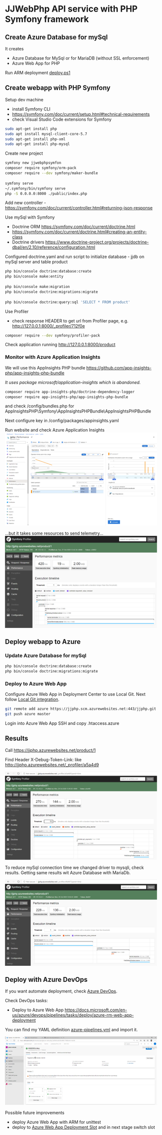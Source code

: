 # JJWebPhp API service with PHP Symfony framework

## Create Azure Database for mySql

It creates

- Azure Database for MySql or for MariaDB (without SSL enforcement)
- Azure Web App for PHP

Run ARM deployment [deploy.ps1](/arm-deploy/deploy.ps1)

## Create webapp with PHP Symfony

Setup dev machine

- install Symfony CLI
- https://symfony.com/doc/current/setup.html#technical-requirements
- check Visual Studio Code extensions for Symfony

```bash
sudo apt-get install php
sudo apt install mysql-client-core-5.7
sudo apt-get install php-xml
sudo apt-get install php-mysql
```

Create new project

```bash
symfony new jjwebphpsymfon
composer require symfony/orm-pack
composer require --dev symfony/maker-bundle

symfony serve
~/.symfony/bin/symfony serve
php -S 0.0.0.0:8000 ./public/index.php
```

Add new controller - https://symfony.com/doc/current/controller.html#returning-json-response

Use mySql with Symfony

- Doctrine ORM https://symfony.com/doc/current/doctrine.html
- https://symfony.com/doc/current/doctrine.html#creating-an-entity-class
- Doctrine drivers https://www.doctrine-project.org/projects/doctrine-dbal/en/2.10/reference/configuration.html

Configured doctrine.yaml and run script to initialize database - jjdb on mySql server and table product

```bash
php bin/console doctrine:database:create
php bin/console make:entity

php bin/console make:migration
php bin/console doctrine:migrations:migrate

php bin/console doctrine:query:sql 'SELECT * FROM product'
```

Use Profiler

- check response HEADER to get url from Profiler page, e.g. http://127.0.0.1:8000/_profiler/712f0e

```bash
composer require --dev symfony/profiler-pack
```

Check application running http://127.0.0.1:8000/product

### Monitor with Azure Application Insights

We will use this AppInsights PHP bundle https://github.com/app-insights-php/app-insights-php-bundle

*It uses package microsoft/application-insights which is abandoned.*

```bash
composer require app-insights-php/doctrine-dependency-logger
composer require app-insights-php/app-insights-php-bundle
```

and check /config/bundles.php for AppInsightsPHP\Symfony\AppInsightsPHPBundle\AppInsightsPHPBundle

Next configure key in /config/packages/appinsights.yaml

Run website and check Azure Application Insights
![AppInsights](.images/appinsights-perf.png)

...but it takes some resources to send telemetry...
![AppInsights](.images/appinsights-debug.png)

## Deploy webapp to Azure

### Update Azure Database for mySql

```bash
php bin/console doctrine:database:create
php bin/console doctrine:migrations:migrate
```

### Deploy to Azure Web App

Configure Azure Web App in Deployment Center to use Local Git. Next follow [Local Git integration](https://docs.microsoft.com/en-us/azure/app-service/deploy-local-git).

```bash
git remote add azure https://jjphp.scm.azurewebsites.net:443/jjphp.git
git push azure master
```

Login into Azure Web App SSH and copy .htaccess.azure

## Results

Call https://jjphp.azurewebsites.net/product/1

Find Header X-Debug-Token-Link: like http://jjphp.azurewebsites.net/_profiler/a5a4d9

![Debug](.images/debug.png)

To reduce mySql connection time we changed driver to mysqli, check results.
Getting same results wit Azure Database with MariaDb.

![Debug](.images/debug-mysqli.png)

## Deploy with Azure DevOps

If you want automate deployment, check [Azure DevOps](https://dev.azure.com).

Check DevOps tasks:

- Deploy to Azure Web App https://docs.microsoft.com/en-us/azure/devops/pipelines/tasks/deploy/azure-rm-web-app-deployment

You can find my YAML definition [azure-pipelines.yml](azure-pipelines.yml) and import it.

![Azure DevOps](.images/devops-run.png)

Possible future improvements

- deploy Azure Web App with ARM for unittest
- deploy to [Azure Web App Deployment Slot](https://docs.microsoft.com/en-us/azure/app-service/deploy-staging-slots) and in next stage switch slot
